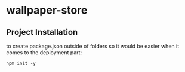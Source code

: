 # wallpaper-store

## Project Installation

to create package.json outside of folders so it would be easier when it comes to the deployment part:
```
npm init -y
```